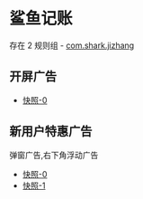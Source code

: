 # 鲨鱼记账

存在 2 规则组 - [com.shark.jizhang](/src/apps/com.shark.jizhang.ts)

## 开屏广告

- [快照-0](https://i.gkd.li/import/13192242)

## 新用户特惠广告

弹窗广告,右下角浮动广告

- [快照-0](https://gkd-kit.gitee.io/import/12518500)
- [快照-1](https://gkd-kit.gitee.io/import/12518517)
